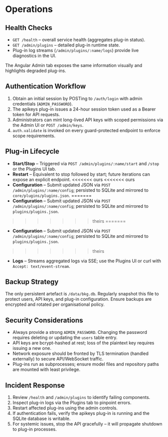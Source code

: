 # Operations

## Health Checks

- `GET /health` – overall service health (aggregates plug-in status).
- `GET /admin/plugins` – detailed plug-in runtime state.
- Plug-in log streams (`/admin/plugins/:name/logs`) provide live diagnostics in the UI.

The Angular Admin tab exposes the same information visually and highlights degraded plug-ins.

## Authentication Workflow

1. Obtain an initial session by POSTing to `/auth/login` with admin credentials (`ADMIN_PASSWORD`).
2. The apikeys plug-in issues a 24-hour session token used as a Bearer token for API requests.
3. Administrators can mint long-lived API keys with scoped permissions via the Admin UI or `POST /admin/keys`.
4. `auth.validate` is invoked on every guard-protected endpoint to enforce scope requirements.

## Plug-in Lifecycle

- **Start/Stop** – Triggered via `POST /admin/plugins/:name/start` and `/stop` or the Plugins UI tab.
- **Restart** – Equivalent to stop followed by start; future iterations can expose an explicit endpoint.
<<<<<<< ours
<<<<<<< ours
- **Configuration** – Submit updated JSON via `POST /admin/plugins/:name/config`; persisted to SQLite and mirrored to `core/plugins/plugins.json`.
=======
- **Configuration** – Submit updated JSON via `POST /admin/plugins/:name/config`; persisted to SQLite and mirrored to `plugins/plugins.json`.
>>>>>>> theirs
=======
- **Configuration** – Submit updated JSON via `POST /admin/plugins/:name/config`; persisted to SQLite and mirrored to `plugins/plugins.json`.
>>>>>>> theirs
- **Logs** – Streams aggregated logs via SSE; use the Plugins UI or curl with `Accept: text/event-stream`.

## Backup Strategy

The only persistent artefact is `/data/bkg.db`. Regularly snapshot this file to protect users, API keys, and plug-in configuration. Ensure backups are encrypted and rotated per organisational policy.

## Security Considerations

- Always provide a strong `ADMIN_PASSWORD`. Changing the password requires deleting or updating the `users` table entry.
- API keys are bcrypt-hashed at rest; loss of the plaintext key requires issuing a new one.
- Network exposure should be fronted by TLS termination (handled externally) to secure API/WebSocket traffic.
- Plug-ins run as subprocesses; ensure model files and repository paths are mounted with least privilege.

## Incident Response

1. Review `/health` and `/admin/plugins` to identify failing components.
2. Inspect plug-in logs via the Plugins tab to pinpoint errors.
3. Restart affected plug-ins using the admin controls.
4. If authentication fails, verify the apikeys plug-in is running and the SQLite database is writable.
5. For systemic issues, stop the API gracefully – it will propagate shutdown to plug-in processes.
